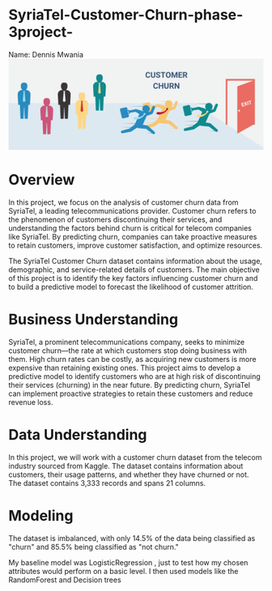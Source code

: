 # SyriaTel-Customer-Churn-phase-3project-
Name: Dennis Mwania
![Image Alt](https://github.com/dennismwau-1/SyriaTel-Customer-Churn-phase-3project-/blob/26fee9251397eefbef6ae08ef923e51b5e63d106/customerchurn.png)
# Overview
In this project, we focus on the analysis of customer churn data from SyriaTel, a leading telecommunications provider. Customer churn refers to the phenomenon of customers discontinuing their services, and understanding the factors behind churn is critical for telecom companies like SyriaTel. By predicting churn, companies can take proactive measures to retain customers, improve customer satisfaction, and optimize resources.

The SyriaTel Customer Churn dataset contains information about the usage, demographic, and service-related details of customers. The main objective of this project is to identify the key factors influencing customer churn and to build a predictive model to forecast the likelihood of customer attrition.
# Business Understanding
SyriaTel, a prominent telecommunications company, seeks to minimize customer churn—the rate at which customers stop doing business with them. High churn rates can be costly, as acquiring new customers is more expensive than retaining existing ones. This project aims to develop a predictive model to identify customers who are at high risk of discontinuing their services (churning) in the near future. By predicting churn, SyriaTel can implement proactive strategies to retain these customers and reduce revenue loss.
# Data Understanding
In this project, we will work with a customer churn dataset from the telecom industry sourced from Kaggle. The dataset contains information about customers, their usage patterns, and whether they have churned or not. The dataset contains 3,333 records and spans 21 columns. 
# Modeling
 The dataset is imbalanced, with only 14.5% of the data being classified as "churn" and 85.5% being classified as "not churn."

My baseline model was LogisticRegression , just to test how my chosen attributes would perform on a basic level. I then  used models like the RandomForest and Decision trees
